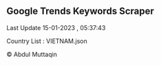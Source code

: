 

## Google Trends Keywords Scraper 
 
Last Update 15-01-2023 , 05:37:43

Country List :
VIETNAM.json



© Abdul Muttaqin 
